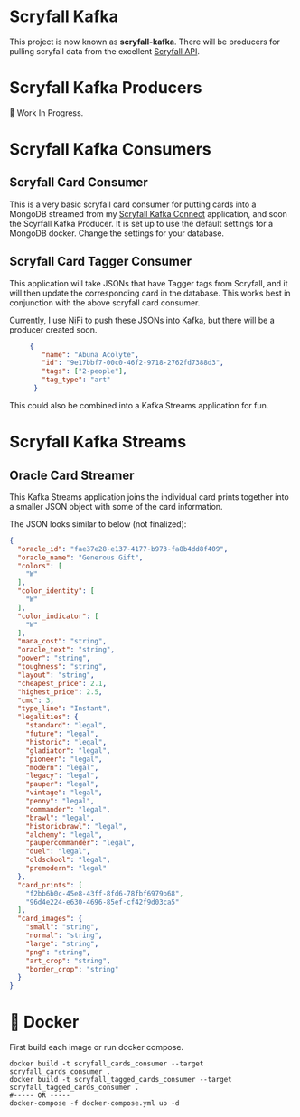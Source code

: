 # Scryfall Kafka 

This project is now known as **scryfall-kafka**. There will be producers for pulling scryfall data from the
excellent [Scryfall API](https://scryfall.com/docs/api).

# Scryfall Kafka Producers

:hammer: Work In Progress.

# Scryfall Kafka Consumers

## Scryfall Card Consumer

This is a very basic scryfall card consumer for putting cards into a MongoDB streamed from my 
[Scryfall Kafka Connect](https://github.com/danwiseman/scryfallconnect) application, and soon the Scyrfall 
Kafka Producer. It is set up to use the default settings for a MongoDB docker. Change the settings for 
your database.

## Scryfall Card Tagger Consumer

This application will take JSONs that have Tagger tags from Scryfall, and it will then
update the corresponding card in the database. This works best in conjunction with the
above scryfall card consumer.

Currently, I use [NiFi](https://nifi.apache.org/) to push these JSONs into Kafka, but there will be a 
producer created soon.

```json
     {
        "name": "Abuna Acolyte",
        "id": "9e17bbf7-00c0-46f2-9718-2762fd7388d3",
        "tags": ["2-people"],
        "tag_type": "art"
      }
```

This could also be combined into a Kafka Streams application for fun.

# Scryfall Kafka Streams

## Oracle Card Streamer

This Kafka Streams application joins the individual card prints together into a smaller JSON object with some of the card
information. 

The JSON looks similar to below (not finalized):

```json
{
  "oracle_id": "fae37e28-e137-4177-b973-fa8b4dd8f409",
  "oracle_name": "Generous Gift",
  "colors": [
    "W"
  ],
  "color_identity": [
    "W"
  ],
  "color_indicator": [
    "W"
  ],
  "mana_cost": "string",
  "oracle_text": "string",
  "power": "string",
  "toughness": "string",
  "layout": "string",
  "cheapest_price": 2.1,
  "highest_price": 2.5,
  "cmc": 3,
  "type_line": "Instant",
  "legalities": {
    "standard": "legal",
    "future": "legal",
    "historic": "legal",
    "gladiator": "legal",
    "pioneer": "legal",
    "modern": "legal",
    "legacy": "legal",
    "pauper": "legal",
    "vintage": "legal",
    "penny": "legal",
    "commander": "legal",
    "brawl": "legal",
    "historicbrawl": "legal",
    "alchemy": "legal",
    "paupercommander": "legal",
    "duel": "legal",
    "oldschool": "legal",
    "premodern": "legal"
  },
  "card_prints": [
    "f2bb6b0c-45e8-43ff-8fd6-78fbf6979b68",
    "96d4e224-e630-4696-85ef-cf42f9d03ca5"
  ],
  "card_images": {
    "small": "string",
    "normal": "string",
    "large": "string",
    "png": "string",
    "art_crop": "string",
    "border_crop": "string"
  }
}
```

# :whale: Docker

First build each image or run docker compose.

```shell
docker build -t scryfall_cards_consumer --target scryfall_cards_consumer .
docker build -t scryfall_tagged_cards_consumer --target scryfall_tagged_cards_consumer .
#----- OR -----
docker-compose -f docker-compose.yml up -d
```